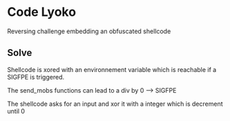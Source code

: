# Code Lyoko

Reversing challenge embedding an obfuscated shellcode


## Solve

Shellcode is xored with an environnement variable which is reachable if a SIGFPE is triggered.

The send_mobs functions can lead to a div by 0 --> SIGFPE

The shellcode asks for an input and xor it with a integer which is decrement until 0
